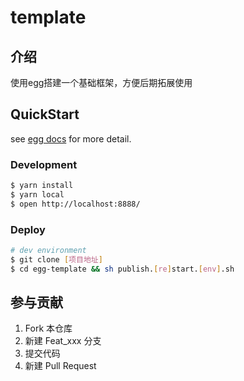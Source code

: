 # template
## 介绍
使用egg搭建一个基础框架，方便后期拓展使用

## QuickStart

<!-- add docs here for user -->

see [egg docs][egg] for more detail.

### Development

```bash
$ yarn install
$ yarn local
$ open http://localhost:8888/
```

### Deploy

```bash
# dev environment 
$ git clone [项目地址]
$ cd egg-template && sh publish.[re]start.[env].sh
```

[egg]: https://eggjs.org

## 参与贡献

1.  Fork 本仓库
2.  新建 Feat_xxx 分支
3.  提交代码
4.  新建 Pull Request
